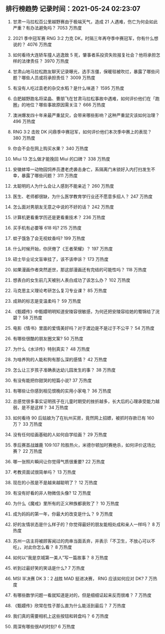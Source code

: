 
## 排行榜趋势 记录时间：2021-05-24 02:23:07
  
  1. 甘肃一马拉松百公里越野赛由于极端天气，造成 21 人遇难，伤亡为何会如此严重？有办法避免吗？ 7053 万热度
    
  2. 2021 季中冠军赛 RNG 3:2 力克 DK，时隔三年再夺季中赛冠军，你有什么想说的？ 4076 万热度
    
  3. 如何看待大连轿车撞人逃逸致 5 死，肇事者系投资失败报复社会？他将承担怎样的法律责任？ 3970 万热度
    
  4. 甘肃山地马拉松跑友聊天记录曝光，选手冻僵，保暖毯被吹烂，暴露了哪些问题？哪些人员或将承担责任？ 3009 万热度
    
  5. 有没有人吃过袁老的杂交水稻？是什么味道？ 1595 万热度
    
  6. 合肥越野跑名将梁晶、曹朋飞在甘肃马拉松事故中遇难，如何评价他们在「跑圈」的地位？哪些事故原因需关注？ 666 万热度
    
  7. 澳洲爆发四十年来最严重鼠灾，会带来哪些影响？这种严重鼠灾该如何治理？ 496 万热度
    
  8. RNG 3:2 击败 DK 问鼎季中赛冠军，如何评价他们本次季中赛上的表现？ 380 万热度
    
  9. 你会不会在网上购买水果？ 340 万热度
    
  10. Miui 13 怎么做才能挽回 Miui 的口碑？ 338 万热度
    
  11. 安徽蚌埠一动物园饲养员遭老虎袭击身亡，系隔离门未锁好入内打扫发生不幸，暴露了哪些问题？ 311 万热度
    
  12. 太聪明的人为什么会让人感到不能亲近？ 260 万热度
    
  13. 医生、老师都很缺，为什么医学教育学行业还不愿意多招人？ 247 万热度
    
  14. 怎么面对男朋友无意之中说的不好的话？ 242 万热度
    
  15. 计算机更看重学历还是更看重技术？ 236 万热度
    
  16. 买手机有必要等 618 吗? 215 万热度
    
  17. 蚊子饿急了会无视蚊香吗? 199 万热度
    
  18. 什么时候开始，你厌倦了《王者荣耀》？ 197 万热度
    
  19. 硕士毕业论文盲审挂了，该不该申诉？ 173 万热度
    
  20. 如果漫画作者突然逝世，那这部漫画还有完结的可能性吗？ 118 万热度
    
  21. 想表白的女生前几天被别人表白成功了该怎么办？ 102 万热度
    
  22. 马克思主义理论考研怎么复习专业课？ 85 万热度
    
  23. 成熟的标志是变温柔吗？ 59 万热度
    
  24. 《甄嬛传》中甄嬛明明知道安陵容很敏感，为何还把安陵容给她的蜀锦给了浣碧？ 58 万热度
    
  25. 电影《情书》里面的爱情美好吗？对于渡边是不是过于不公平？ 54 万热度
    
  26. 有哪些很酷的朋友圈文案? 50 万热度
    
  27. 为什么《水浒传》特别真实？ 48 万热度
    
  28. 为啥养狗的人能和狗有那么深的感情？ 42 万热度
    
  29. 怎么让三岁孩子准确表达幼儿园发生的事？ 38 万热度
    
  30. 有没有能把你甜哭的短篇小说? 37 万热度
    
  31. 有哪些让你感到相见恨晚的实用小家电？ 36 万热度
    
  32. 总感觉很多事实证明孩子在儿童时期受的挫折越多，长大后的心理承受能力越弱，是不是这样？ 34 万热度
    
  33. 如何看待 90 后姑娘为了在杭州买房，竟然网上招嫖，被抓时存款已有 160 万？ 33 万热度
    
  34. 没有任何绘画基础的人如何自学绘画？ 29 万热度
    
  35. 季后赛首战雄鹿 109:107 险胜热火，米德尔顿加时赛绝杀，如何评价这场比赛？ 22 万热度
    
  36. 哪一张照片瞬间让你觉得气质很重要? 22 万热度
    
  37. 考教资面试很简单吗？ 13 万热度
    
  38. 现在的小孩是不是越来越聪明了？ 12 万热度
    
  39. 有没有好看的非人物微信头像? 12 万热度
    
  40. 为什么《魔戒》里所有的正义种族都衰败了？ 10 万热度
    
  41. 成为妈妈的第一年，你最大的改变是什么？ 9 万热度
    
  42. 好的友情状态是什么样子的？你觉得最好的朋友能相处成和亲人一样吗？ 8 万热度
    
  43. 苏州一店主将被顾客闻过的肉串当面丢弃，并表示「不卫生，不放心可以不吃」，对此你怎么看？ 8 万热度
    
  44. 如何以“我是京城第一美人”写一篇故事？ 8 万热度
    
  45. 听到过最好笑的笑话是什么? 7 万热度
    
  46. MSI 半决赛 DK 3：2 战胜 MAD 挺进决赛， RNG 应该如何应对 DK? 7 万热度
    
  47. 有哪些数学问题一看就知道是对的，但是细细证起来反而很难？ 7 万热度
    
  48. 《甄嬛传》欣常在性子那么直为什么能活到最后？ 7 万热度
    
  49. 我们真的需要相机上这些按钮和转盘吗？ 6 万热度
    
  50. 周深有哪些很A的时刻? 6 万热度
    